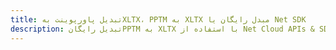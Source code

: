 ---title: تبدیل پاورپوینت بهXLTX، PPTM به XLTX مبدل رایگان یا Net SDKdescription: تبدیل رایگانPPTM به XLTX با استفاده از Net Cloud APIs & SDK. همچنین اسناد Microsoft PowerPoint را در Cloud ایجاد، ویرایش و رندر کنید.---
